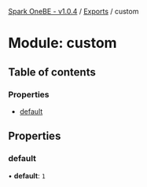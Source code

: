 [Spark OneBE - v1.0.4](../README.md) / [Exports](../modules.md) / custom

# Module: custom

## Table of contents

### Properties

- [default](custom.md#default)

## Properties

### default

• **default**: ``1``
